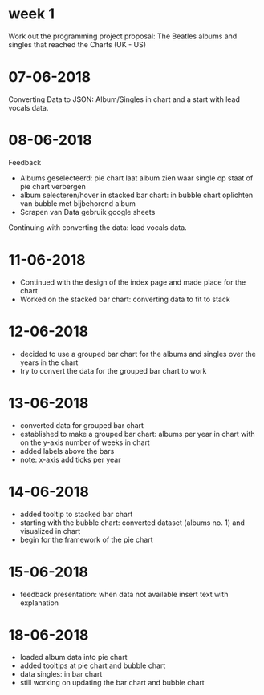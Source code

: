 

# week 1
Work out the programming project proposal: The Beatles albums and singles that reached the Charts (UK - US)

# 07-06-2018
Converting Data to JSON: Album/Singles in chart and a start with lead vocals data.

# 08-06-2018
Feedback

* Albums geselecteerd: pie chart laat album zien waar single op staat of pie chart verbergen
* album selecteren/hover in stacked bar chart: in bubble chart oplichten van bubble met bijbehorend album
* Scrapen van Data gebruik google sheets

Continuing with converting the data: lead vocals data.

# 11-06-2018
* Continued with the design of the index page and made place for the chart
* Worked on the stacked bar chart: converting data to fit to stack

# 12-06-2018
* decided to use a grouped bar chart for the albums and singles over the years in the chart
* try to convert the data for the grouped bar chart to work

# 13-06-2018
* converted data for grouped bar chart
* established to make a grouped bar chart: albums per year in chart with on the y-axis number of weeks in chart
* added labels above the bars
* note: x-axis add ticks per year

# 14-06-2018
* added tooltip to stacked bar chart
* starting with the bubble chart: converted dataset (albums no. 1) and visualized in chart
* begin for the framework of the pie chart

# 15-06-2018
* feedback presentation: when data not available insert text with explanation

# 18-06-2018
* loaded album data into pie chart
* added tooltips at pie chart and bubble chart
* data singles: in bar chart
* still working on updating the bar chart and bubble chart
